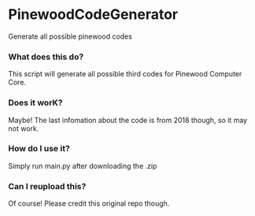 # PinewoodCodeGenerator
Generate all possible pinewood codes

### What does this do?
This script will generate all possible third codes for Pinewood Computer Core.

### Does it worK?
Maybe! The last infomation about the code is from 2018 though, so it may not work.

### How do I use it?
Simply run main.py after downloading the .zip

### Can I reupload this?
Of course! Please credit this original repo though.
